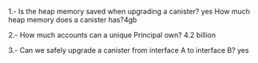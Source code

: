 1.- Is the heap memory saved when upgrading a canister? yes How much heap memory does a canister has?4gb

2.- How much accounts can a unique Principal own? 4.2 billion

3.- Can we safely upgrade a canister from interface A to interface B? yes
